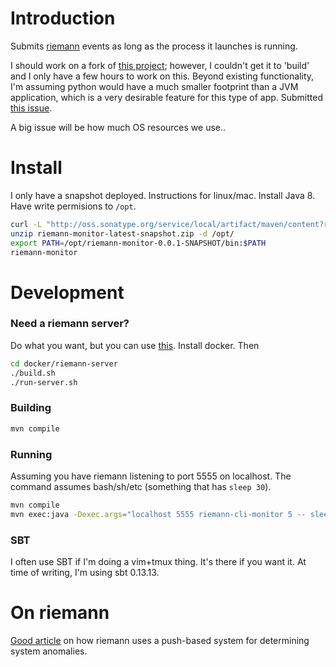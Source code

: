 # Introduction

Submits [riemann](http://riemann.io) events as long as the process it launches is running.

I should work on a fork of [this
project](https://github.com/samn/run-and-report); however, I couldn't get it to
'build' and I only have a few hours to work on this.  Beyond existing
functionality, I'm assuming python would have a much smaller footprint than a
JVM application, which is a very desirable feature for this type of app.
Submitted [this issue](https://github.com/samn/run-and-report/issues/5).

A big issue will be how much OS resources we use..

# Install

I only have a snapshot deployed.  Instructions for linux/mac.  Install Java 8.
Have write permisions to `/opt`.

```sh
curl -L "http://oss.sonatype.org/service/local/artifact/maven/content?r=snapshots&g=org.beeherd.riemann&a=riemann-monitor&e=zip&v=LATEST" > riemann-monitor-latest-snapshot.zip
unzip riemann-monitor-latest-snapshot.zip -d /opt/
export PATH=/opt/riemann-monitor-0.0.1-SNAPSHOT/bin:$PATH
riemann-monitor
```

# Development

### Need a riemann server?

Do what you want, but you can use [this](docker/riemann-server).  Install docker.  Then

```sh
cd docker/riemann-server
./build.sh
./run-server.sh
```

### Building

```sh
mvn compile
```

### Running

Assuming you have riemann listening to port 5555 on localhost.  The command assumes bash/sh/etc (something that has `sleep 30`).

```sh
mvn compile
mvn exec:java -Dexec.args="localhost 5555 riemann-cli-monitor 5 -- sleep 30"
```

### SBT

I often use SBT if I'm doing a vim+tmux thing.  It's there if you want it.  At
time of writing, I'm using sbt 0.13.13.

# On riemann

[Good article](https://kartar.net/2015/01/using-riemann-for-fault-detection/)
on how riemann uses a push-based system for determining system anomalies.
